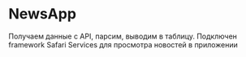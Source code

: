 # NewsApp
Получаем данные c API, парсим, выводим в таблицу. Подключен framework Safari Services для просмотра новостей в приложении
